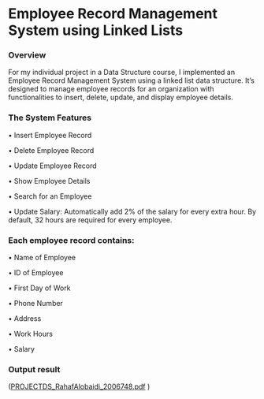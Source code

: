 # Employee Record Management System using Linked Lists

### Overview
For my individual project in a Data Structure course, I implemented an Employee Record Management System using a linked list data structure. It’s designed to manage employee records for an organization with functionalities to insert, delete, update, and display employee details. 

### The System Features

 • Insert Employee Record
 
 • Delete Employee Record

 • Update Employee Record

 • Show Employee Details

 • Search for an Employee

 • Update Salary: Automatically add 2% of the salary for every extra hour. By default, 32 hours are required for every employee. 

### Each employee record contains:

 
 • Name of Employee
 
 • ID of Employee
 
 • First Day of Work
 
 • Phone Number
 
 • Address
 
 • Work Hours
 
 • Salary

### Output result 

([PROJECTDS_RahafAlobaidi_2006748.pdf](https://github.com/rhali-01/DataStructuresProject/files/14474259/PROJECTDS_RahafAlobaidi_2006748.pdf)
)
